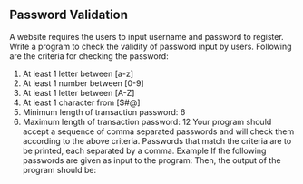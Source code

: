 ## Password Validation

A website requires the users to input username and password to register. Write a program to check the validity of
password input by users. Following are the criteria for checking the password:

1. At least 1 letter between [a-z]
2. At least 1 number between [0-9]
1. At least 1 letter between [A-Z]
3. At least 1 character from [$#@]
4. Minimum length of transaction password: 6
5. Maximum length of transaction password: 12 Your program should accept a sequence of comma separated passwords and
   will check them according to the above criteria. Passwords that match the criteria are to be printed, each separated
   by a comma. Example If the following passwords are given as input to the program:
   Then, the output of the program should be:
